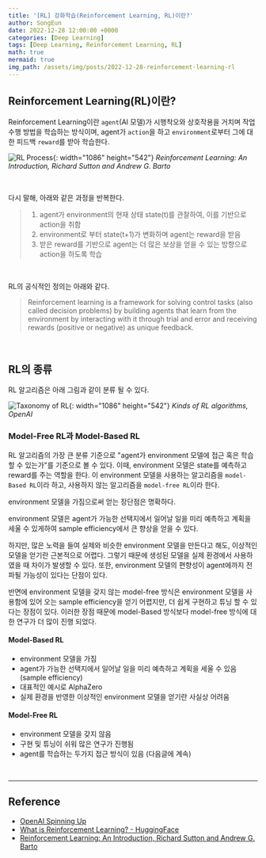 ```yaml
---
title: '[RL] 강화학습(Reinforcement Learning, RL)이란?'
author: SongEun
date: 2022-12-28 12:00:00 +0000
categories: [Deep Learning]
tags: [Deep Learning, Reinforcement Learning, RL]
math: true
mermaid: true
img_path: /assets/img/posts/2022-12-28-reinforcement-learning-rl
---
```



## Reinforcement Learning(RL)이란?
Reinforcement Learning이란 `agent`(AI 모델)가 시행착오와 상호작용을 거치며 작업 수행 방법을 학습하는 방식이며, agent가 `action`을 하고 `environment`로부터 그에 대한 피드백 `reward`를 받아 학습한다.


![RL Process](RL_process.png){: width="1086" height="542"}
_Reinforcement Learning: An Introduction, Richard Sutton and Andrew G. Barto_

<br />

다시 말해, 아래와 같은 과정을 반복한다.

> 1. agent가 environment의 현재 상태 state(t)를 관찰하여, 이를 기반으로 action을 취함
> 2. environment로 부터 state(t+1)가 변화하며 agent는 reward을 받음
> 3. 받은 reward를 기반으로 agent는 더 많은 보상을 얻을 수 있는 방향으로 action을 하도록 학습

<br />

RL의 공식적인 정의는 아래와 같다.
> Reinforcement learning is a framework for solving control tasks (also called decision problems) by building agents that learn from the environment by interacting with it through trial and error and receiving rewards (positive or negative) as unique feedback.

<br />

## RL의 종류

RL 알고리즘은 아래 그림과 같이 분류 될 수 있다.

![Taxonomy of RL](taxonomy_of_rl.svg){: width="1086" height="542"}
_Kinds of RL algorithms, OpenAI_

### Model-Free RL과 Model-Based RL

RL 알고리즘의 가장 큰 분류 기준으로 "agent가 environment 모델에 접근 혹은 학습 할 수 있는가"를 기준으로 볼 수 있다. 이때, environment 모델은 state를 예측하고  reward를 주는 역할을 한다. 이 environment 모델을 사용하는 알고리즘을 `model-Based RL`이라 하고, 사용하지 않는 알고리즘을 `model-free RL`이라 한다.

environment 모델을 가짐으로써 얻는 장단점은 명확하다.

environment 모델은 agent가 가능한 선택지에서 일어날 일을 미리 예측하고 계획을 세울 수 있게하여 sample efficiency에서 큰 향상을 얻을 수 있다.

하지만, 많은 노력을 들여 실제와 비슷한 environment 모델을 만든다고 해도, 이상적인 모델을 얻기란 근본적으로 어렵다. 그렇기 때문에 생성된 모델을 실제 환경에서 사용하였을 때 차이가 발생할 수 있다. 또한, environment 모델의 편향성이 agent에까지 전파될 가능성이 있다는 단점이 있다.

반면에 environment 모델을 갖지 않는 model-free 방식은 environment 모델을 사용함에 있어 오는 sample efficiency을 얻기 어렵지만, 더 쉽게 구현하고 튜닝 할 수 있다는 장점이 있다. 이러한 장점 때문에 model-Based 방식보다 model-free 방식에 대한 연구가 더 많이 진행 되었다.


#### Model-Based RL
+ environment 모델을 가짐
+ agent가 가능한 선택지에서 일어날 일을 미리 예측하고 계획을 세울 수 있음 (sample efficiency)
+ 대표적인 예시로 AlphaZero
+ 실제 환경을 반영한 이상적인 environment 모델을 얻기란 사실상 어려움

#### Model-Free RL
+ environment 모델을 갖지 않음 
+ 구현 및 튜닝이 쉬워 많은 연구가 진행됨
+ agent를 학습하는 두가지 접근 방식이 있음 (다음글에 계속)


<br />

***

## **Reference**

+ [OpenAI Spinning Up](https://spinningup.openai.com/en/latest/spinningup/rl_intro2.html)
+ [What is Reinforcement Learning? - HuggingFace](https://huggingface.co/deep-rl-course/unit1/what-is-rl?fw=pt)
+ [Reinforcement Learning: An Introduction, Richard Sutton and Andrew G. Barto](http://incompleteideas.net/book/RLbook2020.pdf)
